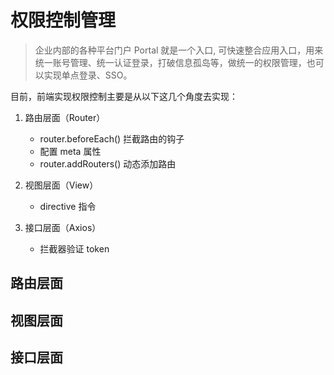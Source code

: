 <!--
 * @Author: 刘晨曦
 * @Date: 2021-03-13 09:47:39
 * @LastEditTime: 2021-03-13 12:06:23
 * @LastEditors: Please set LastEditors
 * @Description: In User Settings Edit
 * @FilePath: \docsify-based-wiki\docs\project\access-control.md
-->

# 权限控制管理

> 企业内部的各种平台门户 Portal 就是一个入口, 可快速整合应用入口，用来统一账号管理、统一认证登录，打破信息孤岛等，做统一的权限管理，也可以实现单点登录、SSO。

目前，前端实现权限控制主要是从以下这几个角度去实现：

1. 路由层面（Router）

   - router.beforeEach() 拦截路由的钩子
   - 配置 meta 属性
   - router.addRouters() 动态添加路由

2. 视图层面（View）

   - directive 指令

3. 接口层面（Axios）

   - 拦截器验证 token

## 路由层面

## 视图层面

## 接口层面
